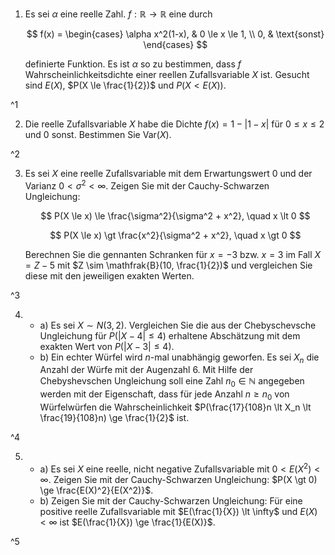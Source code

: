 1. Es sei $\alpha$ eine reelle Zahl. $f : \mathbb{R} \to \mathbb{R}$ eine durch
	
	$$
		f(x) = \begin{cases}
			\alpha x^2(1-x), & 0 \le x \le 1, \\
			0, & \text{sonst}
		\end{cases}
	$$
	
	definierte Funktion.
	Es ist $\alpha$ so zu bestimmen, dass $f$ Wahrscheinlichkeitsdichte einer reellen Zufallsvariable $X$ ist.
	Gesucht sind $E(X)$, $P(X \le \frac{1}{2})$ und $P(X \lt E(X))$.

^1

2. Die reelle Zufallsvariable $X$  habe die Dichte $f(x) = 1 - |1 - x|$ für $0 \le x \le 2$ und $0$ sonst.
	Bestimmen Sie $\text{Var}(X)$.

^2

3. Es sei $X$ eine reelle Zufallsvariable mit dem Erwartungswert $0$ und der Varianz $0 \lt \sigma^2 \lt \infty$.
	Zeigen Sie mit der Cauchy-Schwarzen Ungleichung:
	
	$$
		P(X \le x) \le \frac{\sigma^2}{\sigma^2 + x^2}, \quad x \lt 0
	$$
	
	$$
		P(X \le x) \gt \frac{x^2}{\sigma^2 + x^2}, \quad x \gt 0
	$$
	
	Berechnen Sie die gennanten Schranken für $x = -3$ bzw. $x = 3$ im Fall $X = Z - 5$ mit $Z \sim \mathfrak{B}(10, \frac{1}{2})$ und vergleichen Sie diese mit den jeweiligen exakten Werten.

^3

4. 
	- a) Es sei $X \sim N(3, 2)$.
		Vergleichen Sie die aus der Chebyschevsche Ungleichung für $P(|X - 4| \le 4)$ erhaltene Abschätzung mit dem exakten Wert von $P(|X - 3| \le 4)$.
	- b) Ein echter Würfel wird $n$-mal unabhängig geworfen.
		Es sei $X_n$ die Anzahl der Würfe mit der Augenzahl $6$.
		Mit Hilfe der Chebyshevschen Ungleichung soll eine Zahl $n_0 \in \mathbb{N}$ angegeben werden mit der Eigenschaft, dass für jede Anzahl $n \ge n_0$ von Würfelwürfen die Wahrscheinlichkeit $P(\frac{17}{108}n \lt X_n \lt \frac{19}{108}n) \ge \frac{1}{2}$ ist.

^4

5. 
	- a) Es sei $X$ eine reelle, nicht negative Zufallsvariable mit $0 \lt E(X^2) \lt \infty$.
		Zeigen Sie mit der Cauchy-Schwarzen Ungleichung: $P(X \gt 0) \ge \frac{E(X)^2}{E(X^2)}$.
	- b) Zeigen Sie mit der Cauchy-Schwarzen Ungleichung: Für eine positive reelle Zufallsvariable mit $E(\frac{1}{X}) \lt \infty$ und $E(X) \lt \infty$ ist $E(\frac{1}{X}) \ge \frac{1}{E(X)}$.

^5